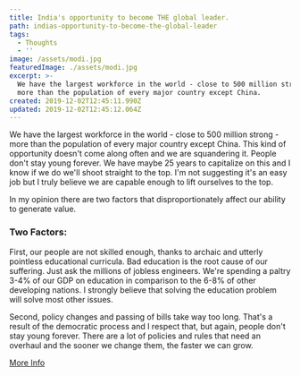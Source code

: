 ```yaml
---
title: India's opportunity to become THE global leader.
path: indias-opportunity-to-become-the-global-leader
tags:
  - Thoughts
  - ''
image: /assets/modi.jpg
featuredImage: ./assets/modi.jpg
excerpt: >-
  We have the largest workforce in the world - close to 500 million strong -
  more than the population of every major country except China.
created: 2019-12-02T12:45:11.990Z
updated: 2019-12-02T12:45:12.064Z
---
```

We have the largest workforce in the world - close to 500 million strong - more than the population of every major country except China. This kind of opportunity doesn't come along often and we are squandering it. People don't stay young forever. We have maybe 25 years to capitalize on this and I know if we do we'll shoot straight to the top. I'm not suggesting it's an easy job but I truly believe we are capable enough to lift ourselves to the top.  

In my opinion there are two factors that disproportionately affect our ability to generate value.

### Two Factors:

First, our people are not skilled enough, thanks to archaic and utterly pointless educational curricula. Bad education is the root cause of our suffering. Just ask the millions of jobless engineers. We're spending a paltry 3-4% of our GDP on education in comparison to the 6-8% of other developing nations. I strongly believe that solving the education problem will solve most other issues.  

Second, policy changes and passing of bills take way too long. That's a result of the democratic process and I respect that, but again, people don't stay young forever. There are a lot of policies and rules that need an overhaul and the sooner we change them, the faster we can grow.  

[More Info](https://www.moneycontrol.com/news/business/economy/5-trillion-economy-distant-dream-india-slips-to-7th-spot-in-global-gdp-ranking-4281691.html)

<meta property="og:image" content="https://blog.leewardslope.com/static/899a0757abb2671f22bdf9a8b38c0d44/57238/modi.jpg"/>

